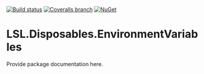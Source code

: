 [![Build status](https://img.shields.io/appveyor/ci/alunacjones/lsl-disposables-environmentvariables.svg)](https://ci.appveyor.com/project/alunacjones/lsl-disposables-environmentvariables)
[![Coveralls branch](https://img.shields.io/coverallsCoverage/github/alunacjones/LSL.Disposables.EnvironmentVariables)](https://coveralls.io/github/alunacjones/LSL.Disposables.EnvironmentVariables)
[![NuGet](https://img.shields.io/nuget/v/LSL.Disposables.EnvironmentVariables.svg)](https://www.nuget.org/packages/LSL.Disposables.EnvironmentVariables/)

# LSL.Disposables.EnvironmentVariables

Provide package documentation here.

